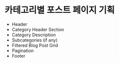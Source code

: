 # 카테고리별 포스트 페이지 기획

- Header
- Category Header Section
- Category Description
- Subcategories (if any)
- Filtered Blog Post Grid
- Pagination
- Footer

